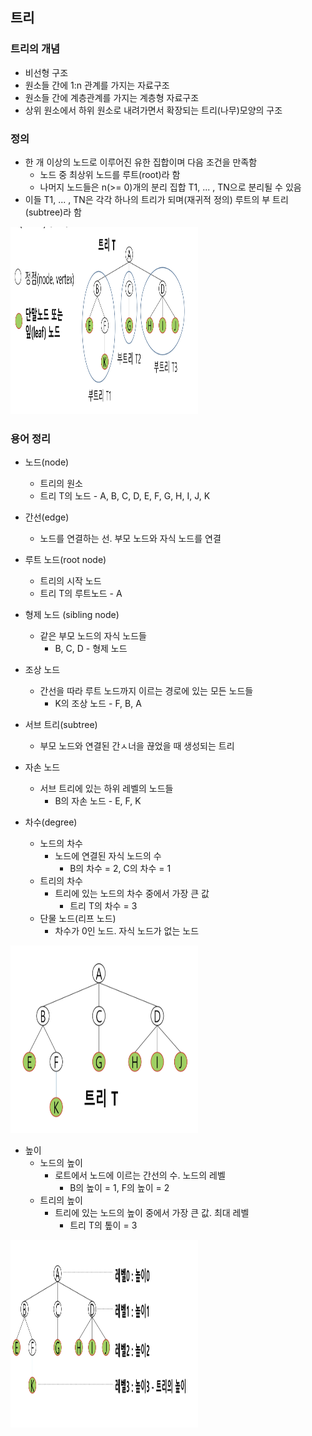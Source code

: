 ## 트리
### 트리의 개념
- 비선형 구조
- 원소들 간에 1:n 관계를 가지는 자료구조
- 원소들 간에 계층관계를 가지는 계층형 자료구조
- 상위 원소에서 하위 원소로 내려가면서 확장되는 트리(나무)모양의 구조

### 정의
- 한 개 이상의 노드로 이루어진 유한 집합이며 다음 조건을 만족함
    - 노드 중 최상위 노드를 루트(root)라 함
    - 나머지 노드들은 n(>= 0)개의 분리 집합 T1, ... , TN으로 분리될 수 있음
- 이들 T1, ... , TN은 각각 하나의 트리가 되며(재귀적 정의) 루트의 부 트리(subtree)라 함
<img src="images/image_1.png" alt="트리 구조" width="300" height="300">

### 용어 정리
- 노드(node) 
    - 트리의 원소
    - 트리 T의 노드 - A, B, C, D, E, F, G, H, I, J, K

- 간선(edge)
    - 노드를 연결하는 선. 부모 노드와 자식 노드를 연결

- 루트 노드(root node)
    - 트리의 시작 노드
    - 트리 T의 루트노드 - A

- 형제 노드 (sibling node)
    - 같은 부모 노드의 자식 노드들
        - B, C, D - 형제 노드

- 조상 노드
    - 간선을 따라 루트 노드까지 이르는 경로에 있는 모든 노드들
         - K의 조상 노드 - F, B, A

- 서브 트리(subtree)
    - 부모 노드와 연결된 간ㅅ너을 끊었을 때 생성되는 트리

- 자손 노드
    - 서브 트리에 있는 하위 레벨의 노드들
        - B의 자손 노드 - E, F, K

- 차수(degree)
    - 노드의 차수
        - 노드에 연결된 자식 노드의 수
            - B의 차수 = 2, C의 차수 = 1
    - 트리의 차수
        - 트리에 있는 노드의 차수 중에서 가장 큰 값
            - 트리 T의 차수 = 3
    - 단물 노드(리프 노드)
        - 차수가 0인 노드. 자식 노드가 없는 노드
<img src="images/image_2.png" alt="트리 구조" width="300" height="300">

- 높이
    - 노드의 높이
        - 로트에서 노드에 이르는 간선의 수. 노드의 레벨
            - B의 높이 = 1, F의 높이 = 2
    - 트리의 높이
        - 트리에 있는 노드의 높이 중에서 가장 큰 값. 최대 레벨
            - 트리 T의 톺이 = 3
<img src="images/image_3.png" alt="트리 높이" width="300" height="300">





